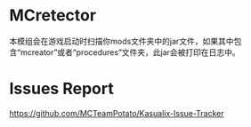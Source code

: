 # MCretector
本模组会在游戏启动时扫描你mods文件夹中的jar文件，如果其中包含“mcreator”或者“procedures”文件夹，此jar会被打印在日志中。
# Issues Report
https://github.com/MCTeamPotato/Kasualix-Issue-Tracker
